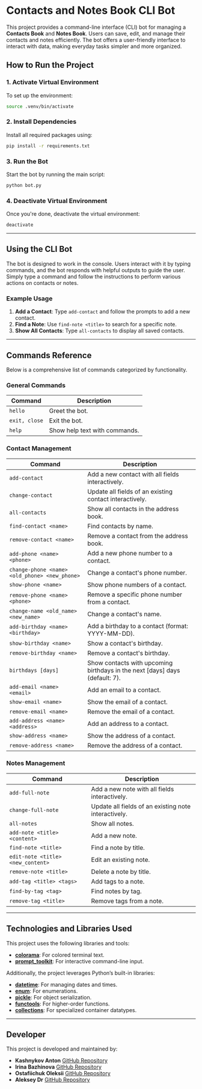# Contacts and Notes Book CLI Bot

This project provides a command-line interface (CLI) bot for managing a **Contacts Book** and **Notes Book**. Users can save, edit, and manage their contacts and notes efficiently. The bot offers a user-friendly interface to interact with data, making everyday tasks simpler and more organized.

## How to Run the Project

### 1. Activate Virtual Environment
To set up the environment:
```bash
source .venv/bin/activate
```

### 2. Install Dependencies
Install all required packages using:
```bash
pip install -r requirements.txt
```

### 3. Run the Bot
Start the bot by running the main script:
```bash
python bot.py
```

### 4. Deactivate Virtual Environment
Once you're done, deactivate the virtual environment:
```bash
deactivate
```

---

## Using the CLI Bot
The bot is designed to work in the console. Users interact with it by typing commands, and the bot responds with helpful outputs to guide the user. Simply type a command and follow the instructions to perform various actions on contacts or notes.

### Example Usage
1. **Add a Contact**: Type `add-contact` and follow the prompts to add a new contact.
2. **Find a Note**: Use `find-note <title>` to search for a specific note.
3. **Show All Contacts**: Type `all-contacts` to display all saved contacts.

---

## Commands Reference
Below is a comprehensive list of commands categorized by functionality.

### General Commands
| Command         | Description                    |
|-----------------|--------------------------------|
| `hello`         | Greet the bot.                |
| `exit, close`   | Exit the bot.                 |
| `help`          | Show help text with commands. |

### Contact Management
| Command                                   | Description                                           |
|------------------------------------------|-------------------------------------------------------|
| `add-contact`                            | Add a new contact with all fields interactively.      |
| `change-contact`                         | Update all fields of an existing contact interactively.|
| `all-contacts`                           | Show all contacts in the address book.               |
| `find-contact <name>`                    | Find contacts by name.                                |
| `remove-contact <name>`                  | Remove a contact from the address book.              |
| `add-phone <name> <phone>`               | Add a new phone number to a contact.                 |
| `change-phone <name> <old_phone> <new_phone>` | Change a contact's phone number.                     |
| `show-phone <name>`                      | Show phone numbers of a contact.                     |
| `remove-phone <name> <phone>`            | Remove a specific phone number from a contact.       |
| `change-name <old_name> <new_name>`      | Change a contact's name.                             |
| `add-birthday <name> <birthday>`         | Add a birthday to a contact (format: YYYY-MM-DD).    |
| `show-birthday <name>`                   | Show a contact's birthday.                           |
| `remove-birthday <name>`                 | Remove a contact's birthday.                         |
| `birthdays [days]`                       | Show contacts with upcoming birthdays in the next [days] days (default: 7). |
| `add-email <name> <email>`               | Add an email to a contact.                           |
| `show-email <name>`                      | Show the email of a contact.                         |
| `remove-email <name>`                    | Remove the email of a contact.                       |
| `add-address <name> <address>`           | Add an address to a contact.                         |
| `show-address <name>`                    | Show the address of a contact.                       |
| `remove-address <name>`                  | Remove the address of a contact.                     |

### Notes Management
| Command                                   | Description                                           |
|------------------------------------------|-------------------------------------------------------|
| `add-full-note`                          | Add a new note with all fields interactively.         |
| `change-full-note`                       | Update all fields of an existing note interactively.  |
| `all-notes`                              | Show all notes.                                       |
| `add-note <title> <content>`             | Add a new note.                                       |
| `find-note <title>`                      | Find a note by title.                                 |
| `edit-note <title> <new_content>`        | Edit an existing note.                                |
| `remove-note <title>`                    | Delete a note by title.                               |
| `add-tag <title> <tags>`                 | Add tags to a note.                                   |
| `find-by-tag <tag>`                      | Find notes by tag.                                    |
| `remove-tag <title>`                     | Remove tags from a note.                             |

---

## Technologies and Libraries Used

This project uses the following libraries and tools:

- **[colorama](https://pypi.org/project/colorama/)**: For colored terminal text.
- **[prompt_toolkit](https://python-prompt-toolkit.readthedocs.io/)**: For interactive command-line input.

Additionally, the project leverages Python’s built-in libraries:

- **[datetime](https://docs.python.org/3/library/datetime.html)**: For managing dates and times.
- **[enum](https://docs.python.org/3/library/enum.html)**: For enumerations.
- **[pickle](https://docs.python.org/3/library/pickle.html)**: For object serialization.
- **[functools](https://docs.python.org/3/library/functools.html)**: For higher-order functions.
- **[collections](https://docs.python.org/3/library/collections.html)**: For specialized container datatypes.

---

## Developer
This project is developed and maintained by:

- **Kashnykov Anton** [GitHub Repository](https://github.com/KashnykovAnton)
- **Irina Bazhinova** [GitHub Repository](https://github.com/Iris2030)
- **Ostafiichuk Oleksii** [GitHub Repository](https://github.com/OstafiichukO)
- **Aleksey Dr** [GitHub Repository](https://github.com/Aleksey-Dr)
